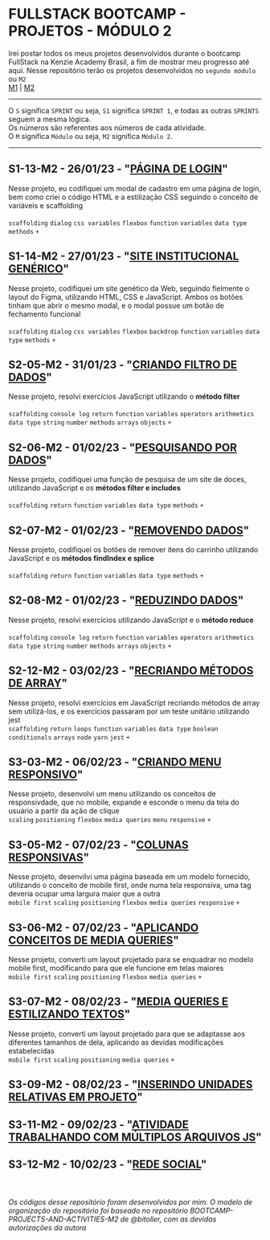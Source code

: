 # FULLSTACK BOOTCAMP - PROJETOS - MÓDULO 2
Irei postar todos os meus projetos desenvolvidos durante o bootcamp FullStack na Kenzie Academy Brasil, a fim de mostrar meu progresso até aqui. Nesse repositório terão os projetos desenvolvidos no `segundo módulo` ou `M2`<br />
[M1](https://github.com/mariaclaratabosa/M1-PROJETOS) | [M2](https://github.com/mariaclaratabosa/M2-PROJETOS)
<hr />

O `S` significa `SPRINT` ou seja, `S1` significa `SPRINT 1`, e todas as outras `SPRINTS` seguem a mesma lógica.<br />
Os números são referentes aos números de cada atividade.<br />
O `M` significa `Módulo` ou seja, `M2` significa `Módulo 2`.
<hr />

## S1-13-M2 - 26/01/23 - "[PÁGINA DE LOGIN](https://mariaclaratabosa.github.io/M2-PROJETOS//src/M2-SPRINT-1/S1-13-M2/index.html)"
Nesse projeto, eu codifiquei um modal de cadastro em uma página de login, bem como criei o código HTML e a estilização CSS seguindo o conceito de variáveis e scaffolding<br />
<br />
`scaffolding` `dialog` `css variables` `flexbox` `function` `variables` `data type` `methods` `+`

## S1-14-M2 - 27/01/23 - "[SITE INSTITUCIONAL GENÉRICO](https://mariaclaratabosa.github.io/M2-PROJETOS//src/M2-SPRINT-1/S1-14-M2/index.html)"
Nesse projeto, codifiquei um site genético da Web, seguindo fielmente o layout do Figma, utilizando HTML, CSS e JavaScript. Ambos os botões tinham que abrir o mesmo modal, e o modal possue um botão de fechamento funcional<br />
<br />
`scaffolding` `dialog` `css variables` `flexbox` `backdrop` `function` `variables` `data type` `methods` `+`

## S2-05-M2 - 31/01/23 - "[CRIANDO FILTRO DE DADOS](https://mariaclaratabosa.github.io/M2-PROJETOS//src/M2-SPRINT-2/S2-05-M2/index.html)"
Nesse projeto, resolvi exercícios JavaScript utilizando o <strong>método filter</strong> <br />
<br />
`scaffolding` `console log` `return` `function` `variables` `operators` `arithmetics` `data type` `string` `number` `methods` `arrays` `objects` `+`

## S2-06-M2 - 01/02/23 - "[PESQUISANDO POR DADOS](https://mariaclaratabosa.github.io/M2-PROJETOS//src/M2-SPRINT-2/S2-06-M2/index.html)"
Nesse projeto, codifiquei uma função de pesquisa de um site de doces, utilizando JavaScript e os <strong>métodos filter e includes</strong> <br />
<br />
`scaffolding` `return` `function` `variables` `data type` `methods` `+`

## S2-07-M2 - 01/02/23 - "[REMOVENDO DADOS](https://mariaclaratabosa.github.io/M2-PROJETOS//src/M2-SPRINT-2/S2-07-M2/index.html)"
Nesse projeto, codifiquei os botões de remover itens do carrinho utilizando JavaScript e os <strong>métodos findIndex e splice</strong> <br />
<br />
`scaffolding` `return` `function` `variables` `data type` `methods` `+`

## S2-08-M2 - 01/02/23 - "[REDUZINDO DADOS](https://mariaclaratabosa.github.io/M2-PROJETOS//src/M2-SPRINT-2/S2-08-M2/index.html)"
Nesse projeto, resolvi exercícios utilizando JavaScript e o <strong>método reduce</strong> <br />
<br />
`scaffolding` `console log` `return` `function` `variables` `operators` `arithmetics` `data type` `string` `number` `methods` `arrays` `objects` `+`

## S2-12-M2 - 03/02/23 - "[RECRIANDO MÉTODOS DE ARRAY](https://mariaclaratabosa.github.io/M2-PROJETOS//src/M2-SPRINT-2/S2-12-M2/index.html)"
Nesse projeto, resolvi exercícios em JavaScript recriando métodos de array sem utilizá-los, e os exercícios passaram por um teste unitário utilizando jest
<br />
`scaffolding` `return` `loops` `function` `variables` `data type` `boolean` `conditionals` `arrays` `node` `yarn` `jest` `+`

## S3-03-M2 - 06/02/23 - "[CRIANDO MENU RESPONSIVO](https://mariaclaratabosa.github.io/M2-PROJETOS//src/M2-SPRINT-3/S3-03-M2/index.html)"
Nesse projeto, desenvolvi um menu utilizando os conceitos de responsivdade, que no mobile, expande e esconde o menu da tela do usuário a partir da ação de clique
<br />
`scaling` `positioning` `flexbox` `media queries` `menu` `responsive` `+`

## S3-05-M2 - 07/02/23 - "[COLUNAS RESPONSIVAS](https://mariaclaratabosa.github.io/M2-PROJETOS//src/M2-SPRINT-3/S3-05-M2/index.html)"
Nesse projeto, desenvilvi uma página baseada em um modelo fornecido, utilizando o conceito de mobile first, onde numa tela responsiva, uma tag deveria ocupar uma largura maior que a outra
<br />
`mobile first` `scaling` `positioning` `flexbox` `media queries` `responsive` `+`

## S3-06-M2 - 07/02/23 - "[APLICANDO CONCEITOS DE MEDIA QUERIES](https://mariaclaratabosa.github.io/M2-PROJETOS//src/M2-SPRINT-3/S3-06-M2/index.html)"
Nesse projeto, converti um layout projetado para se enquadrar no modelo mobile first, modificando para que ele funcione em telas maiores
<br />
`mobile first` `scaling` `positioning` `flexbox` `media queries` `+`

## S3-07-M2 - 08/02/23 - "[MEDIA QUERIES E ESTILIZANDO TEXTOS](https://mariaclaratabosa.github.io/M2-PROJETOS//src/M2-SPRINT-3/S3-07-M2/index.html)"
Nesse projeto, converti um layout projetado para que se adaptasse aos diferentes tamanhos de dela, aplicando as devidas modificações estabelecidas
<br />
`mobile first` `scaling` `positioning` `media queries` `+`

## S3-09-M2 - 08/02/23 - "[INSERINDO UNIDADES RELATIVAS EM PROJETO]()"

## S3-11-M2 - 09/02/23 - "[ATIVIDADE TRABALHANDO COM MÚLTIPLOS ARQUIVOS JS]()"

## S3-12-M2 - 10/02/23 - "[REDE SOCIAL]()"

<br />
<h6>Os códigos desse repositório foram desenvolvidos por mim. O modelo de organização do repositório foi baseado no repositório BOOTCAMP-PROJECTS-AND-ACTIVITIES-M2 de @bitoller, com as devidas autorizações da autora</h6>
